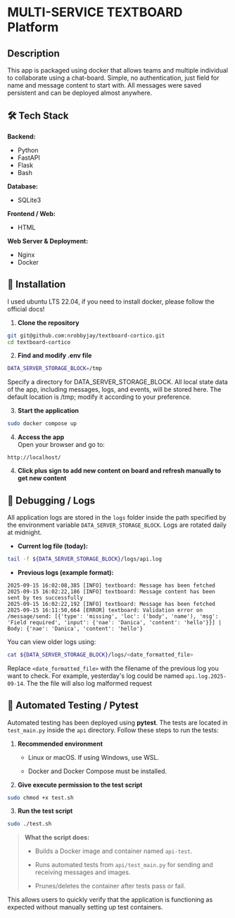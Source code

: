 # MULTI-SERVICE TEXTBOARD Platform

## Description
This app is packaged using docker that allows teams and multiple individual to collaborate using a chat-board. Simple, no authentication, just field for name and message content to start with. All messages were saved persistent and can be deployed almost anywhere.

## 🛠 Tech Stack

**Backend:**  
- Python  
- FastAPI  
- Flask  
- Bash  

**Database:**  
- SQLite3  

**Frontend / Web:**  
- HTML  

**Web Server & Deployment:**  
- Nginx  
- Docker

## 🚀 Installation

I used ubuntu LTS 22.04, if you need to install docker, please follow the official docs!

1. **Clone the repository**
```bash
git git@github.com:nrobbyjay/textboard-cortico.git
cd textboard-cortico
```
2. **Find and modify .env file**
```bash
DATA_SERVER_STORAGE_BLOCK=/tmp
```
Specify a directory for DATA_SERVER_STORAGE_BLOCK. All local state data of the app, including messages, logs, and events, will be stored here. The default location is /tmp; modify it according to your preference.

3. **Start the application**
```bash
sudo docker compose up
```

4. **Access the app**  
    Open your browser and go to:
    

```
http://localhost/
```
4. **Click plus sign to add new content on board and refresh manually to get new content**  

##


## 🐞 Debugging / Logs

All application logs are stored in the `logs` folder inside the path specified by the environment variable `DATA_SERVER_STORAGE_BLOCK`. Logs are rotated daily at midnight.

- **Current log file (today):**
    

```bash
tail -f ${DATA_SERVER_STORAGE_BLOCK}/logs/api.log
```

- **Previous logs (example format):**
    

```
2025-09-15 16:02:08,385 [INFO] textboard: Message has been fetched
2025-09-15 16:02:22,186 [INFO] textboard: Message content has been sent by tes successfully
2025-09-15 16:02:22,192 [INFO] textboard: Message has been fetched
2025-09-15 16:11:50,664 [ERROR] textboard: Validation error on /message/send: [{'type': 'missing', 'loc': ('body', 'name'), 'msg': 'Field required', 'input': {'nae': 'Danica', 'content': 'hello'}}] | Body: {'nae': 'Danica', 'content': 'hello'}
```

You can view older logs using:

```bash
cat ${DATA_SERVER_STORAGE_BLOCK}/logs/<date_formatted_file>
```

Replace `<date_formatted_file>` with the filename of the previous log you want to check. For example, yesterday's log could be named `api.log.2025-09-14`. The the file will also log malformed request

## 🧪 Automated Testing / Pytest

Automated testing has been deployed using **pytest**. The tests are located in `test_main.py` inside the `api` directory. Follow these steps to run the tests:

1. **Recommended environment**
    
    - Linux or macOS. If using Windows, use WSL.
        
    - Docker and Docker Compose must be installed.
        
2. **Give execute permission to the test script**
    

```bash
sudo chmod +x test.sh
```

3. **Run the test script**
    

```bash
sudo ./test.sh
```

> **What the script does:**
> 
> - Builds a Docker image and container named `api-test`.
>     
> - Runs automated tests from `api/test_main.py` for sending and receiving messages and images.
>     
> - Prunes/deletes the container after tests pass or fail.
>     

This allows users to quickly verify that the application is functioning as expected without manually setting up test containers.